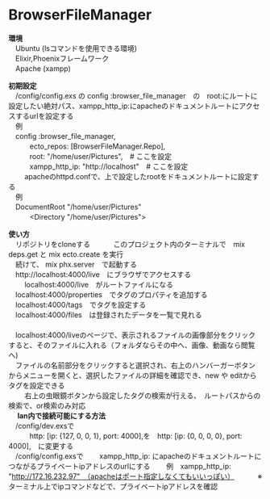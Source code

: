 # BrowserFileManager

**環境**  
　Ubuntu (lsコマンドを使用できる環境)  
　Elixir,Phoenixフレームワーク  
　Apache (xampp)  

**初期設定**  
　/config/config.exs の config :browser_file_manager　の　root:にルートに設定したい絶対パス、xampp_http_ip:にapacheのドキュメントルートにアクセスするurlを設定する  
　例  
　config :browser_file_manager,  
　　　ecto_repos: [BrowserFileManager.Repo],  
　　　root: "/home/user/Pictures",　# ここを設定  
　　　xampp_http_ip: "http://localhost"　# ここを設定  
　
　apacheのhttpd.confで、上で設定したrootをドキュメントルートに設定する  
　例  
　DocumentRoot "/home/user/Pictures"  
　　　<Directory "/home/user/Pictures">  

**使い方**  
　リポジトリをcloneする　　
　このプロジェクト内のターミナルで　mix deps.get と mix ecto.create を実行  
　続けて、 mix phx.server　で起動する  
　http://localhost:4000/live　にブラウザでアクセスする  
　
　localhost:4000/live　がルートファイルになる  
　localhost:4000/properties　でタグのプロパティを追加する  
　localhost:4000/tags　でタグを設定する  
　localhost:4000/files　は登録されたデータを一覧で見れる  
　  
　localhost:4000/liveのページで、表示されるファイルの画像部分をクリックすると、そのファイルに入れる（フォルダならその中へ、画像、動画なら閲覧へ)  
　ファイルの名前部分をクリックすると選択され、右上のハンバーガーボタンからメニューを開くと、選択したファイルの詳細を確認でき、new や editからタグを設定できる  
　
　右上の虫眼鏡ボタンから設定したタグの検索が行える、　ルートパスからの検索で、or検索のみ対応  
 　
**lan内で接続可能にする方法**  
　/config/dev.exsで  
　　　http: [ip: {127, 0, 0, 1}, port: 4000],を　http: [ip: {0, 0, 0, 0}, port: 4000],　に変更する  
　/config/config.exsで
  　　xampp_http_ip: にapacheのドキュメントルートにつながるプライベートipアドレスのurlにする
  　　例　xampp_http_ip: "http://172.16.232.97"　（apacheはポート指定しなくてもいいっぽい）
　　　※　ターミナル上でipコマンドなどで、プライベートipアドレスを確認

